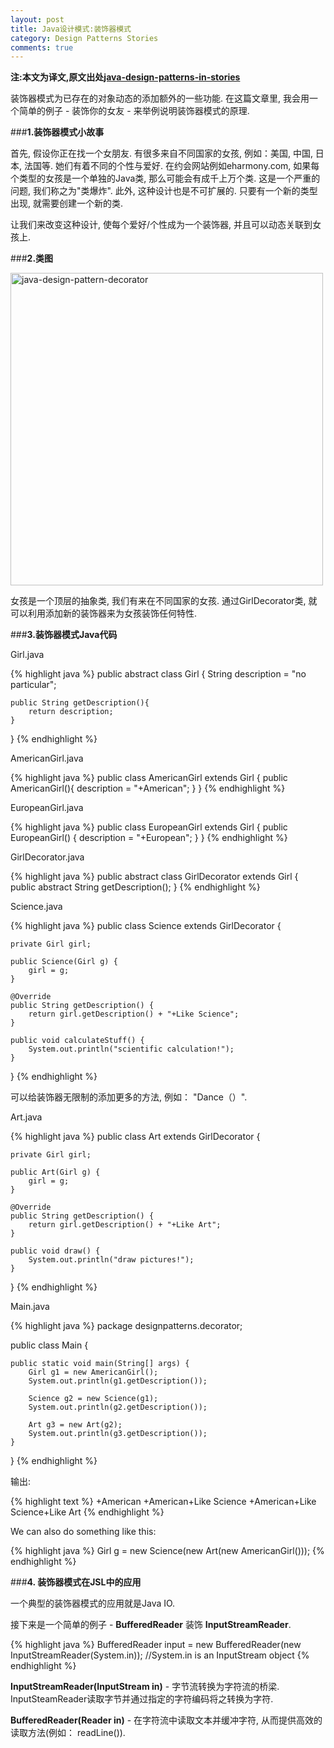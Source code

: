 ```yaml
---
layout: post
title: Java设计模式:装饰器模式
category: Design Patterns Stories
comments: true
---
```


**注:本文为译文,原文出处[java-design-patterns-in-stories](http://www.programcreek.com/java-design-patterns-in-stories/)**

装饰器模式为已存在的对象动态的添加额外的一些功能. 在这篇文章里, 我会用一个简单的例子 - 装饰你的女友 - 来举例说明装饰器模式的原理.



###**1.装饰器模式小故事**

首先, 假设你正在找一个女朋友. 有很多来自不同国家的女孩, 例如：美国, 中国, 日本, 法国等. 她们有着不同的个性与爱好. 在约会网站例如eharmony.com, 如果每个类型的女孩是一个单独的Java类, 那么可能会有成千上万个类. 这是一个严重的问题, 我们称之为"类爆炸". 此外, 这种设计也是不可扩展的. 只要有一个新的类型出现, 就需要创建一个新的类.

让我们来改变这种设计, 使每个爱好/个性成为一个装饰器, 并且可以动态关联到女孩上.

###**2.类图**

<img width="500" height="500" class="alignleft size-large wp-image-10019" alt="java-design-pattern-decorator" src="http://www.programcreek.com/wp-content/uploads/2012/05/java-design-pattern-decorator-650x626.jpeg">

女孩是一个顶层的抽象类, 我们有来在不同国家的女孩. 通过GirlDecorator类, 就可以利用添加新的装饰器来为女孩装饰任何特性.

###**3.装饰器模式Java代码**

Girl.java

{% highlight java %}
public abstract class Girl {
    String description = "no particular";
 
    public String getDescription(){
        return description;
    }
}
{% endhighlight %}

AmericanGirl.java

{% highlight java %}
public class AmericanGirl extends Girl {
    public AmericanGirl(){
        description = "+American";
    }
}
{% endhighlight %}

EuropeanGirl.java

{% highlight java %}
public class EuropeanGirl extends Girl {
    public EuropeanGirl() {
        description = "+European";
    }
}
{% endhighlight %}

GirlDecorator.java

{% highlight java %}
public abstract class GirlDecorator extends Girl {
    public abstract String getDescription();
}
{% endhighlight %}

Science.java

{% highlight java %}
public class Science extends GirlDecorator {
 
    private Girl girl;
 
    public Science(Girl g) {
        girl = g;
    }
 
    @Override
    public String getDescription() {
        return girl.getDescription() + "+Like Science";
    }
 
    public void calculateStuff() {
        System.out.println("scientific calculation!");
    }
}
{% endhighlight %}

可以给装饰器无限制的添加更多的方法, 例如： "Dance（）".

Art.java

{% highlight java %}
public class Art extends GirlDecorator {
 
    private Girl girl;
 
    public Art(Girl g) {
        girl = g;
    }
 
    @Override
    public String getDescription() {
        return girl.getDescription() + "+Like Art";
    }
 
    public void draw() {
        System.out.println("draw pictures!");
    }
}
{% endhighlight %}

Main.java

{% highlight java %}
package designpatterns.decorator;
 
public class Main {
 
    public static void main(String[] args) {
        Girl g1 = new AmericanGirl();
        System.out.println(g1.getDescription());
 
        Science g2 = new Science(g1);
        System.out.println(g2.getDescription());
 
        Art g3 = new Art(g2);
        System.out.println(g3.getDescription());
    }
}
{% endhighlight %}

输出:

{% highlight text %}
+American
+American+Like Science
+American+Like Science+Like Art
{% endhighlight %}

We can also do something like this:

{% highlight java %}
Girl g = new Science(new Art(new AmericanGirl()));
{% endhighlight %}

###**4. 装饰器模式在JSL中的应用**

一个典型的装饰器模式的应用就是Java IO.

接下来是一个简单的例子 - **BufferedReader** 装饰 **InputStreamReader**.

{% highlight java %}
BufferedReader input = new BufferedReader(new InputStreamReader(System.in));
//System.in is an InputStream object
{% endhighlight %}

**InputStreamReader(InputStream in)** - 字节流转换为字符流的桥梁. InputSteamReader读取字节并通过指定的字符编码将之转换为字符.

**BufferedReader(Reader in)** - 在字符流中读取文本并缓冲字符, 从而提供高效的读取方法(例如： readLine()).